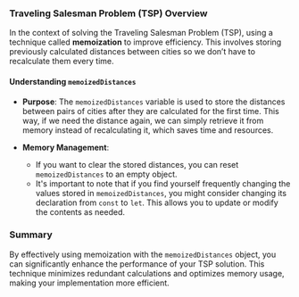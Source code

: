 ### Traveling Salesman Problem (TSP) Overview

In the context of solving the Traveling Salesman Problem (TSP), using a technique called **memoization** to improve efficiency. This involves storing previously calculated distances between cities so we don’t have to recalculate them every time.

#### Understanding `memoizedDistances`

- **Purpose**: The `memoizedDistances` variable is used to store the distances between pairs of cities after they are calculated for the first time. This way, if we need the distance again, we can simply retrieve it from memory instead of recalculating it, which saves time and resources.

- **Memory Management**: 
  - If you want to clear the stored distances, you can reset `memoizedDistances` to an empty object. 
  - It's important to note that if you find yourself frequently changing the values stored in `memoizedDistances`, you might consider changing its declaration from `const` to `let`. This allows you to update or modify the contents as needed.

### Summary

By effectively using memoization with the `memoizedDistances` object, you can significantly enhance the performance of your TSP solution. This technique minimizes redundant calculations and optimizes memory usage, making your implementation more efficient.
